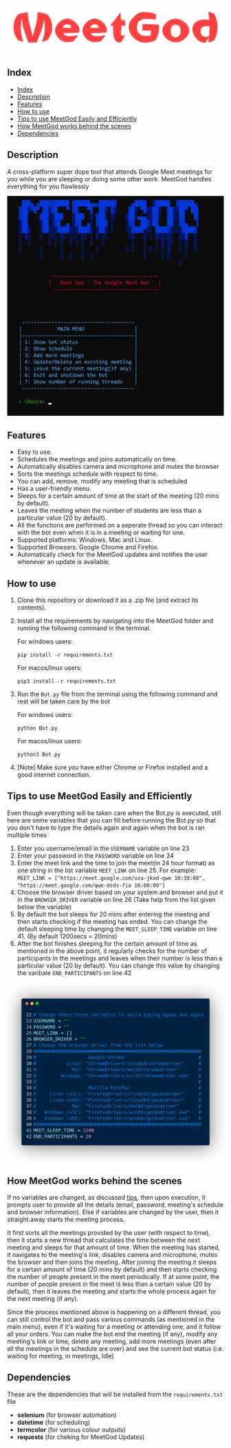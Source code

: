 ![meetgod](images/meetgod-3.png)

#

## Index

- [Index](#index)
- [Description](#description)
- [Features](#features)
- [How to use](#how-to-use)
- [Tips to use MeetGod Easily and Efficiently](#tips-to-use-meetgod-easily-and-efficiently)
- [How MeetGod works behind the scenes](#how-meetgod-works-behind-the-scenes)
- [Dependencies](#dependencies)

## Description

A cross-platform super dope tool that attends Google Meet meetings for you while you are sleeping or doing some other work. MeetGod handles everything for you flawlessly

![demo](images/demo-1.jpeg)

## Features

- Easy to use.
- Schedules the meetings and joins automatically on time.
- Automatically disables camera and microphone and mutes the browser
- Sorts the meetings schedule with respect to time.
- You can add, remove, modify any meeting that is scheduled
- Has a user-friendly menu.
- Sleeps for a certain amount of time at the start of the meeting (20 mins by default).
- Leaves the meeting when the number of students are less than a particular value (20 by default).
- All the functions are performed on a seperate thread so you can interact with the bot even when it is in a meeting or waiting for one.
- Supported platforms: Windows, Mac and Linux.
- Supported Browsers: Google Chrome and Firefox.
- Automatically check for the MeetGod updates and notifies the user whenever an update is available.

## How to use

1. Clone this repository or download it as a .zip file (and extract its contents).
2. Install all the requirements by navigating into the MeetGod folder and running the following command in the terminal.

   For windows users:

   ```
   pip install -r requirements.txt
   ```

   For macos/linux users:

   ```
   pip3 install -r requirements.txt
   ```

3. Run the `Bot.py` file from the terminal using the following command and rest will be taken care by the bot

   For windows users:

   ```
   python Bot.py
   ```

   For macos/linux users:

   ```
   python3 Bot.py
   ```

4. [Note] Make sure you have either Chrome or Firefox installed and a good internet connection.

## Tips to use MeetGod Easily and Efficiently

Even though everything will be taken care when the Bot.py is executed, still here are some variables that you can fill before running the Bot.py so that you don't have to type the details again and again when the bot is ran multiple times

1. Enter you username/email in the `USERNAME` variable on line 23
2. Enter your password in the `PASSWORD` variable on line 24
3. Enter the meet link and the time to join the meet(in 24 hour format) as one string in the list variable `MEET_LINK` on line 25. For example: `MEET_LINK = ["https://meet.google.com/uza-jkad-qwe 10:30:00", "https://meet.google.com/qwe-dsds-fio 16:00:00"]`
4. Choose the browser driver based on your system and browser and put it in the `BROWSER_DRIVER` variable on line 26 (Take help from the list given below the variable)
5. By default the bot sleeps for 20 mins after entering the meeting and then starts checking if the meeting has ended. You can change the default sleeping time by changing the `MEET_SLEEP_TIME` variable on line 41. (By default 1200secs = 20mins)
6. After the bot finishes sleeping for the certain amount of time as mentioned in the above point, it regularly checks for the number of participants in the meetings and leaves when their number is less than a particular value (20 by default). You can change this value by changing the varibale `END_PARTICIPANTS` on line 42

![substitution](images/substitutes.png)

## How MeetGod works behind the scenes

If no variables are changed, as discussed [tips](#tips-to-use-meetgod-easily-and-efficiently), then upon execution, it prompts user to provide all the details (email, password, meeting's schedule and browser information). Else if variables are changed by the user, then it straight away starts the meeting process.

It first sorts all the meetings provided by the user (with respect to time), then it starts a new thread that calculates the time between the next meeting and sleeps for that amount of time. When the meeting has started, it navigates to the meeting's link, disables camera and microphone, mutes the browser and then joins the meeting. After joining the meeting it sleeps for a certain amount of time (20 mins by default) and then starts checking the number of people present in the meet periodically. If at some point, the number of people present in the meet is less than a certain value (20 by default), then it leaves the meeting and starts the whole process again for the next meeting (if any).

Since the process mentioned above is happening on a different thread, you can still control the bot and pass various commands (as mentioned in the main menu), even if it's waiting for a meeting or attending one, and it follow all your orders. You can make the bot end the meeting (if any), modify any meeting's link or time, delete any meeting, add more meetings (even after all the meetings in the schedule are over) and see the current bot status (i.e. waiting for meeting, in meetings, Idle)

## Dependencies

These are the dependencies that will be installed from the `requirements.txt` file

- **selenium** (for browser automation)
- **datetime** (for scheduling)
- **termcolor** (for various colour outputs)
- **requests** (for cheking for MeetGod Updates)
